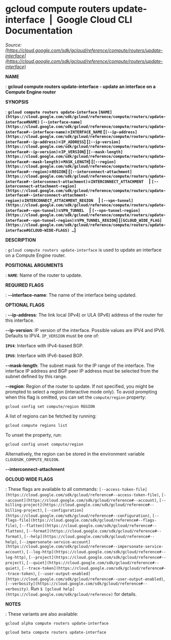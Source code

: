 # gcloud compute routers update-interface  |  Google Cloud CLI Documentation

*Source: [https://cloud.google.com/sdk/gcloud/reference/compute/routers/update-interface](https://cloud.google.com/sdk/gcloud/reference/compute/routers/update-interface)*

**NAME**

: **gcloud compute routers update-interface - update an interface on a Compute Engine router**

**SYNOPSIS**

: **`gcloud compute routers update-interface` `[NAME](https://cloud.google.com/sdk/gcloud/reference/compute/routers/update-interface#NAME)` `[--interface-name](https://cloud.google.com/sdk/gcloud/reference/compute/routers/update-interface#--interface-name)`=`INTERFACE_NAME` [`[--ip-address](https://cloud.google.com/sdk/gcloud/reference/compute/routers/update-interface#--ip-address)`=`IP_ADDRESS`] [`[--ip-version](https://cloud.google.com/sdk/gcloud/reference/compute/routers/update-interface#--ip-version)`=`IP_VERSION`] [`[--mask-length](https://cloud.google.com/sdk/gcloud/reference/compute/routers/update-interface#--mask-length)`=`MASK_LENGTH`] [`[--region](https://cloud.google.com/sdk/gcloud/reference/compute/routers/update-interface#--region)`=`REGION`] [`[--interconnect-attachment](https://cloud.google.com/sdk/gcloud/reference/compute/routers/update-interface#--interconnect-attachment)`=`INTERCONNECT_ATTACHMENT`     | `[--interconnect-attachment-region](https://cloud.google.com/sdk/gcloud/reference/compute/routers/update-interface#--interconnect-attachment-region)`=`INTERCONNECT_ATTACHMENT_REGION`     | `[--vpn-tunnel](https://cloud.google.com/sdk/gcloud/reference/compute/routers/update-interface#--vpn-tunnel)`=`VPN_TUNNEL`     | `[--vpn-tunnel-region](https://cloud.google.com/sdk/gcloud/reference/compute/routers/update-interface#--vpn-tunnel-region)`=`VPN_TUNNEL_REGION`] [`[GCLOUD_WIDE_FLAG](https://cloud.google.com/sdk/gcloud/reference/compute/routers/update-interface#GCLOUD-WIDE-FLAGS) …`]**

**DESCRIPTION**

: `gcloud compute routers update-interface` is used to update an
interface on a Compute Engine router.

**POSITIONAL ARGUMENTS**

: **`NAME`**:
Name of the router to update.

**REQUIRED FLAGS**

: **--interface-name**:
The name of the interface being updated.

**OPTIONAL FLAGS**

: **--ip-address**:
The link local (IPv4) or ULA (IPv6) address of the router for this interface.

**--ip-version**:
IP version of the interface. Possible values are IPV4 and IPV6. Defaults to
IPV4. `IP_VERSION` must be one of:

**`IPV4`**:
Interface with IPv4-based BGP.

**`IPV6`**:
Interface with IPv6-based BGP.

**--mask-length**:
The subnet mask for the IP range of the interface. The interface IP address and
BGP peer IP address must be selected from the subnet defined by this range.

**--region**:
Region of the router to update. If not specified, you might be prompted to
select a region (interactive mode only).
To avoid prompting when this flag is omitted, you can set the
``compute/region`` property:

```
gcloud config set compute/region REGION
```

A list of regions can be fetched by running:

```
gcloud compute regions list
```

To unset the property, run:

```
gcloud config unset compute/region
```

Alternatively, the region can be stored in the environment variable
``CLOUDSDK_COMPUTE_REGION``.

**--interconnect-attachment**

**GCLOUD WIDE FLAGS**

: These flags are available to all commands: `[--access-token-file](https://cloud.google.com/sdk/gcloud/reference#--access-token-file)`,
`[--account](https://cloud.google.com/sdk/gcloud/reference#--account)`, `[--billing-project](https://cloud.google.com/sdk/gcloud/reference#--billing-project)`,
`[--configuration](https://cloud.google.com/sdk/gcloud/reference#--configuration)`,
`[--flags-file](https://cloud.google.com/sdk/gcloud/reference#--flags-file)`,
`[--flatten](https://cloud.google.com/sdk/gcloud/reference#--flatten)`, `[--format](https://cloud.google.com/sdk/gcloud/reference#--format)`, `[--help](https://cloud.google.com/sdk/gcloud/reference#--help)`, `[--impersonate-service-account](https://cloud.google.com/sdk/gcloud/reference#--impersonate-service-account)`,
`[--log-http](https://cloud.google.com/sdk/gcloud/reference#--log-http)`,
`[--project](https://cloud.google.com/sdk/gcloud/reference#--project)`, `[--quiet](https://cloud.google.com/sdk/gcloud/reference#--quiet)`, `[--trace-token](https://cloud.google.com/sdk/gcloud/reference#--trace-token)`, `[--user-output-enabled](https://cloud.google.com/sdk/gcloud/reference#--user-output-enabled)`,
`[--verbosity](https://cloud.google.com/sdk/gcloud/reference#--verbosity)`.
Run `$ [gcloud help](https://cloud.google.com/sdk/gcloud/reference)` for details.

**NOTES**

: These variants are also available:

```
gcloud alpha compute routers update-interface
```

```
gcloud beta compute routers update-interface
```
